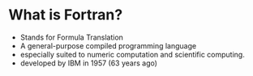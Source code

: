 # What is Fortran?

- Stands for Formula Translation
- A general-purpose compiled programming language
- especially suited to numeric computation and scientific computing.
- developed by IBM in 1957 (63 years ago)